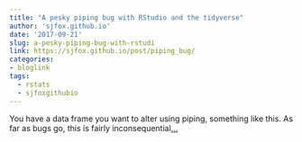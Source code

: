 ```yaml
---
title: "A pesky piping bug with RStudio and the tidyverse"
author: 'sjfox.github.io'
date: '2017-09-21'
slug: a-pesky-piping-bug-with-rstudi
link: https://sjfox.github.io/post/piping_bug/
categories:
- bloglink
tags:
  - rstats
  - sjfoxgithubio
---
```


You have a data frame you want to alter using piping, something like this. As far as bugs go, this is fairly inconsequential[... <i class="fas fa-external-link-alt"></i>](https://sjfox.github.io/post/piping_bug/)

